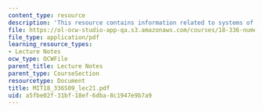 ```yaml
---
content_type: resource
description: 'This resource contains information related to systems of IVP. '
file: https://ol-ocw-studio-app-qa.s3.amazonaws.com/courses/18-336-numerical-methods-for-partial-differential-equations-spring-2009/a5fbe02f31bf18ef6dba8c1947e9b7a9_MIT18_336S09_lec21.pdf
file_type: application/pdf
learning_resource_types:
- Lecture Notes
ocw_type: OCWFile
parent_title: Lecture Notes
parent_type: CourseSection
resourcetype: Document
title: MIT18_336S09_lec21.pdf
uid: a5fbe02f-31bf-18ef-6dba-8c1947e9b7a9
---
```

